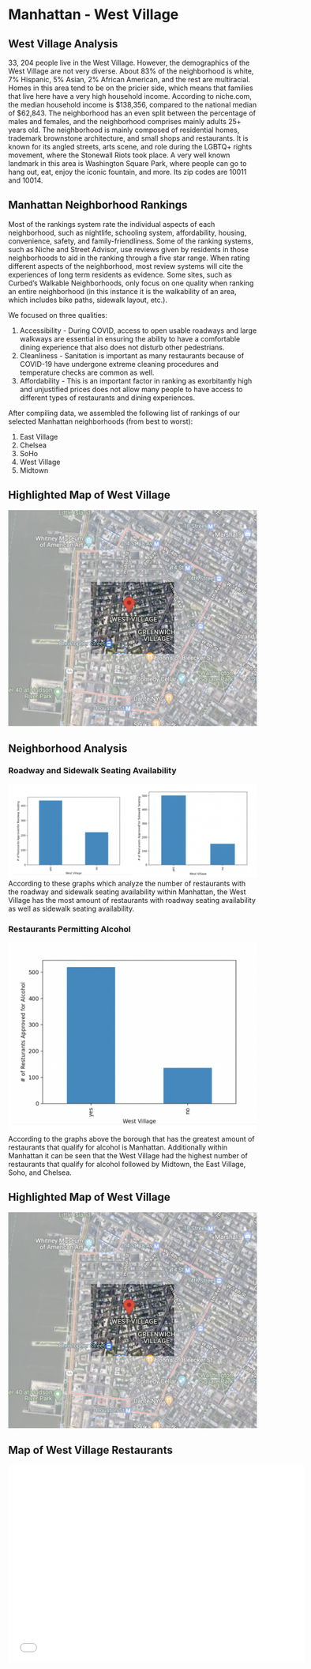 # Manhattan - West Village

## West Village Analysis
33, 204 people live in the West Village. However, the demographics of the West Village are not very diverse. About 83% of the neighborhood is white, 7% Hispanic, 5% Asian, 2% African American, and the rest are multiracial. Homes in this area tend to be on the pricier side, which means that families that live here have a very high household income. According to niche.com, the median household income is $138,356, compared to the national median of $62,843. The neighborhood has an even split between the percentage of males and females, and the neighborhood comprises mainly adults 25+ years old. The neighborhood is mainly composed of residential homes, trademark brownstone architecture, and small shops and restaurants. It is known for its angled streets, arts scene, and role during the LGBTQ+ rights movement, where the Stonewall Riots took place. A very well known landmark in this area is Washington Square Park, where people can go to hang out, eat, enjoy the iconic fountain, and more. Its zip codes are 10011 and 10014.

## Manhattan Neighborhood Rankings
Most of the rankings system rate the individual aspects of each neighborhood, such as nightlife, schooling system, affordability, housing, convenience, safety, and family-friendliness. Some of the ranking systems, such as Niche and Street Advisor, use reviews given by residents in those neighborhoods to aid in the ranking through a five star range. When rating different aspects of the neighborhood, most review systems will cite the experiences of long term residents as evidence. Some sites, such as Curbed’s Walkable Neighborhoods, only focus on one quality when ranking an entire neighborhood (in this instance it is the walkability of an area, which includes bike paths, sidewalk layout, etc.). 

We focused on three qualities: 
1. Accessibility - During COVID, access to open usable roadways and large walkways are essential in ensuring the ability to have a comfortable dining experience that also does not disturb other pedestrians.
2. Cleanliness - Sanitation is important as many restaurants because of COVID-19 have undergone extreme cleaning procedures and temperature checks are common as well.
3. Affordability - This is an important factor in ranking as exorbitantly high and unjustified prices does not allow many people to have access to different types of restaurants and dining experiences.

After compiling data, we assembled the following list of rankings of our selected Manhattan neighborhoods (from best to worst):
1. East Village
2. Chelsea
3. SoHo
4. West Village
5. Midtown

## Highlighted Map of West Village
![Highlighted Map](https://github.com/michelle-thaung/cs127honors/blob/gh-pages/westvillagehighlighted.png)


## Neighborhood  Analysis
### Roadway and Sidewalk Seating Availability
![Seating Graph](https://github.com/michelle-thaung/cs127honors/blob/gh-pages/wvseating.png)
According to these graphs which analyze the number of restaurants with the roadway and sidewalk seating availability within Manhattan, the West Village has the most amount of restaurants with roadway seating availability as well as sidewalk seating availability. 

### Restaurants Permitting Alcohol 
![Alcohol Graph](https://github.com/michelle-thaung/cs127honors/blob/gh-pages/wvalcohol.png)
According to the graphs above the borough that has the greatest amount of restaurants that qualify for alcohol is Manhattan. Additionally within Manhattan it can be seen that the West Village had the highest number of restaurants that qualify for alcohol followed by Midtown, the East Village, Soho, and Chelsea.

## Highlighted Map of West Village 
![Highlighted Map](https://github.com/michelle-thaung/cs127honors/blob/gh-pages/westvillagehighlighted.png)


## Map of West Village Restaurants
<dl>
  <iframe src="WestVillage.html" width="600" height="400" frameborder="0" frameborder="0" marginwidth="0" marginheight="0" allowfullscreen></iframe>
</dl>

